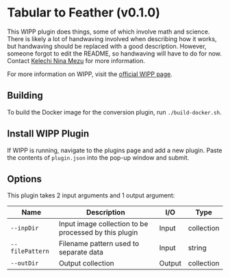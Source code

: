 # Tabular to Feather (v0.1.0)

This WIPP plugin does things, some of which involve math and science. There is
likely a lot of handwaving involved when describing how it works, but handwaving
should be replaced with a good description. However, someone forgot to edit the
README, so handwaving will have to do for now. Contact
[Kelechi Nina Mezu](mailto:nina.mezu@nih.gov) for more
information.

For more information on WIPP, visit the
[official WIPP page](https://isg.nist.gov/deepzoomweb/software/wipp).

## Building

To build the Docker image for the conversion plugin, run
`./build-docker.sh`.

## Install WIPP Plugin

If WIPP is running, navigate to the plugins page and add a new plugin. Paste the
contents of `plugin.json` into the pop-up window and submit.

## Options

This plugin takes 2 input arguments and
1 output argument:

| Name          | Description             | I/O    | Type   |
|---------------|-------------------------|--------|--------|
| `--inpDir` | Input image collection to be processed by this plugin | Input | collection |
| `--filePattern` | Filename pattern used to separate data | Input | string |
| `--outDir` | Output collection | Output | collection |

